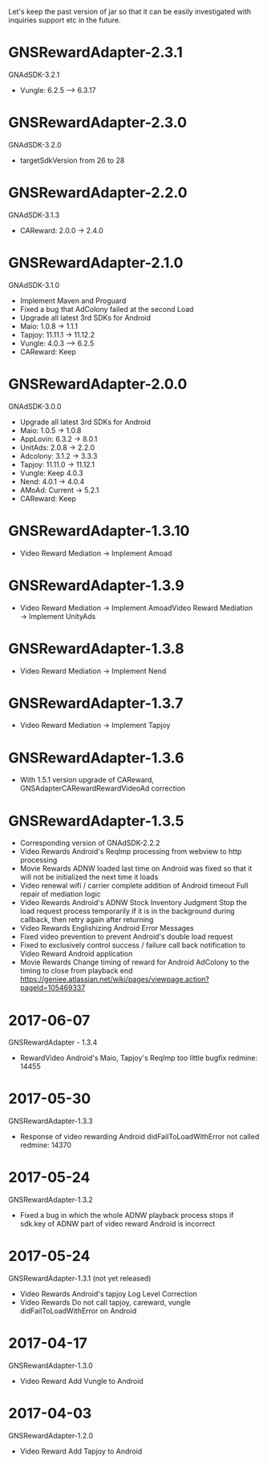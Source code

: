 Let's keep the past version of jar so that it can be easily investigated with inquiries support etc in the future.
# GNSRewardAdapter-2.3.1
GNAdSDK-3.2.1
- Vungle: 6.2.5 --> 6.3.17

# GNSRewardAdapter-2.3.0
GNAdSDK-3.2.0
- targetSdkVersion from 26 to 28

# GNSRewardAdapter-2.2.0
GNAdSDK-3.1.3
 - CAReward: 2.0.0 -> 2.4.0

# GNSRewardAdapter-2.1.0
GNAdSDK-3.1.0

- Implement Maven and Proguard
- Fixed a bug that AdColony failed at the second Load
- Upgrade all latest 3rd SDKs for Android
 - Maio: 1.0.8 -> 1.1.1
 - Tapjoy: 11.11.1 -> 11.12.2
 - Vungle: 4.0.3 --> 6.2.5
 - CAReward: Keep


# GNSRewardAdapter-2.0.0
GNAdSDK-3.0.0

- Upgrade all latest 3rd SDKs for Android
 - Maio: 1.0.5 -> 1.0.8
 - AppLovin: 6.3.2 -> 8.0.1
 - UnitAds: 2.0.8 -> 2.2.0
 - Adcolony: 3.1.2 -> 3.3.3
 - Tapjoy: 11.11.0 -> 11.12.1
 - Vungle: Keep 4.0.3
 - Nend: 4.0.1 -> 4.0.4
 - AMoAd: Current -> 5.2.1
 - CAReward: Keep

# GNSRewardAdapter-1.3.10
- Video Reward Mediation → Implement Amoad

# GNSRewardAdapter-1.3.9
- Video Reward Mediation → Implement AmoadVideo Reward Mediation → Implement UnityAds

# GNSRewardAdapter-1.3.8
- Video Reward Mediation → Implement Nend

# GNSRewardAdapter-1.3.7
- Video Reward Mediation → Implement Tapjoy

# GNSRewardAdapter-1.3.6
- With 1.5.1 version upgrade of CAReward, GNSAdapterCARewardRewardVideoAd correction

# GNSRewardAdapter-1.3.5
- Corresponding version of GNAdSDK-2.2.2
- Video Rewards Android's ReqImp processing from webview to http processing
- Movie Rewards ADNW loaded last time on Android was fixed so that it will not be initialized the next time it loads
- Video renewal wifi / carrier complete addition of Android timeout Full repair of mediation logic
- Video Rewards Android's ADNW Stock Inventory Judgment Stop the load request process temporarily if it is in the background during callback, then retry again after returning
- Video Rewards Englishizing Android Error Messages
- Fixed video prevention to prevent Android's double load request
- Fixed to exclusively control success / failure call back notification to Video Reward Android application
- Movie Rewards Change timing of reward for Android AdColony to the timing to close from playback end
<br> https://geniee.atlassian.net/wiki/pages/viewpage.action?pageId=105469337


# 2017-06-07
GNSRewardAdapter - 1.3.4

- RewardVideo Android's Maio, Tapjoy's ReqImp too little bugfix
redmine: 14455

# 2017-05-30
GNSRewardAdapter-1.3.3

- Response of video rewarding Android didFailToLoadWithError not called
redmine: 14370

# 2017-05-24
GNSRewardAdapter-1.3.2

- Fixed a bug in which the whole ADNW playback process stops if sdk.key of ADNW part of video reward Android is incorrect

# 2017-05-24
GNSRewardAdapter-1.3.1 (not yet released)

- Video Rewards Android's tapjoy Log Level Correction
- Video Rewards Do not call tapjoy, careward, vungle didFailToLoadWithError on Android

# 2017-04-17
GNSRewardAdapter-1.3.0

- Video Reward Add Vungle to Android

# 2017-04-03
GNSRewardAdapter-1.2.0

- Video Reward Add Tapjoy to Android


